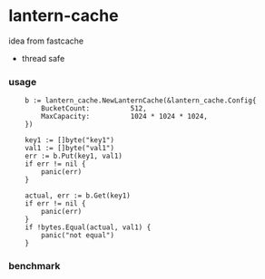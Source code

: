 # lantern-cache

idea from fastcache


- thread safe

### usage
```
	b := lantern_cache.NewLanternCache(&lantern_cache.Config{
		BucketCount:          512,
		MaxCapacity:          1024 * 1024 * 1024,
	})

	key1 := []byte("key1")
	val1 := []byte("val1")
	err := b.Put(key1, val1)
	if err != nil {
		panic(err)
	}

	actual, err := b.Get(key1)
	if err != nil {
		panic(err)
	}
	if !bytes.Equal(actual, val1) {
		panic("not equal")
	}
```


### benchmark
